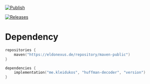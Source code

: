 [![Publish](https://img.shields.io/github/actions/workflow/status/ayley/decode_huffman/publish_gradle.yml?style=for-the-badge&label=Publish)][publish]

[![Releases](https://img.shields.io/nexus/maven-releases/me.kleidukos/huffman-decoder?label=Release&logo=Release&server=https%3A%2F%2Feldonexus.de&style=for-the-badge)][release]

[publish]: https://github.com/ayley/decode_huffman/actions/workflows/publish_gradle.yml
[release]: https://eldonexus.de/#browse/browse:maven-public:me%2Fkleidukos%2Fhuffman-decoder

# Dependency
```kotlin
repositories {
    maven("https://eldonexus.de/repository/maven-public")
}

dependencies {
    implementation("me.kleidukos", "huffman-decoder", "version")
}
```
